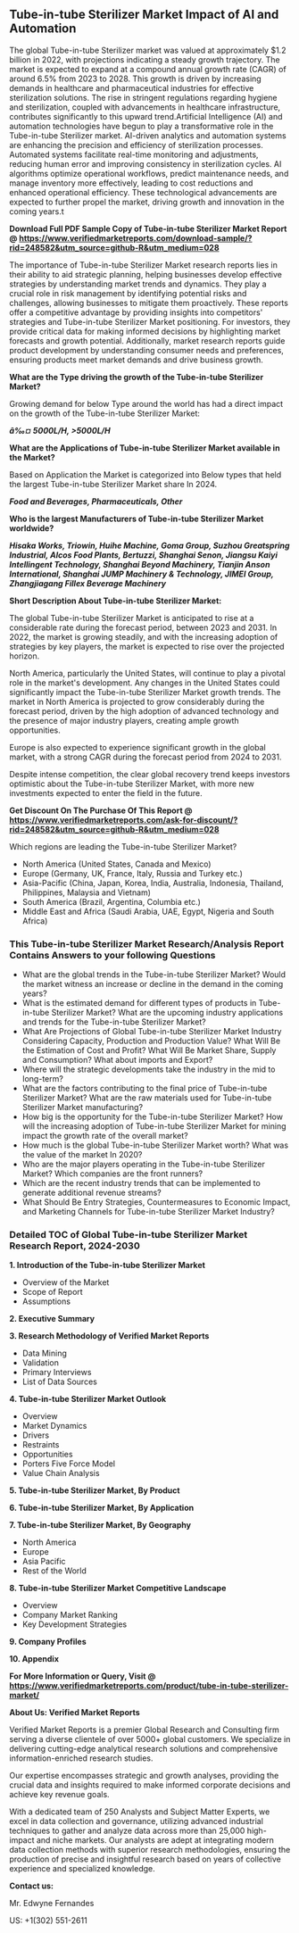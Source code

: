 <h2>Tube-in-tube Sterilizer Market Impact of AI and Automation</h2>The global Tube-in-tube Sterilizer market was valued at approximately $1.2 billion in 2022, with projections indicating a steady growth trajectory. The market is expected to expand at a compound annual growth rate (CAGR) of around 6.5% from 2023 to 2028. This growth is driven by increasing demands in healthcare and pharmaceutical industries for effective sterilization solutions. The rise in stringent regulations regarding hygiene and sterilization, coupled with advancements in healthcare infrastructure, contributes significantly to this upward trend.Artificial Intelligence (AI) and automation technologies have begun to play a transformative role in the Tube-in-tube Sterilizer market. AI-driven analytics and automation systems are enhancing the precision and efficiency of sterilization processes. Automated systems facilitate real-time monitoring and adjustments, reducing human error and improving consistency in sterilization cycles. AI algorithms optimize operational workflows, predict maintenance needs, and manage inventory more effectively, leading to cost reductions and enhanced operational efficiency. These technological advancements are expected to further propel the market, driving growth and innovation in the coming years.t</p><p id="" class=""><strong>Download Full PDF Sample Copy of Tube-in-tube Sterilizer Market Report @ <a href="https://www.verifiedmarketreports.com/download-sample/?rid=248582&utm_source=github-R&utm_medium=028" target="_blank">https://www.verifiedmarketreports.com/download-sample/?rid=248582&utm_source=github-R&utm_medium=028</a></strong></p><p>The importance of&nbsp;Tube-in-tube Sterilizer Market research reports lies in their ability to aid strategic planning, helping businesses develop effective strategies by understanding market trends and dynamics. They play a crucial role in risk management by identifying potential risks and challenges, allowing businesses to mitigate them proactively. These reports offer a competitive advantage by providing insights into competitors' strategies and Tube-in-tube Sterilizer Market positioning. For investors, they provide critical data for making informed decisions by highlighting market forecasts and growth potential. Additionally, market research reports guide product development by understanding consumer needs and preferences, ensuring products meet market demands and drive business growth.</p><p><strong>What are the&nbsp;Type driving the growth of the Tube-in-tube Sterilizer Market?</strong></p><p id="" class="">Growing demand for below Type around the world has had a direct impact on the growth of the Tube-in-tube Sterilizer Market:</p><em><strong>â‰¤ 5000L/H, >5000L/H</strong></em></p><strong>What are the&nbsp;Applications&nbsp;of Tube-in-tube Sterilizer Market available in the Market?</strong></p><p id="" class="">Based on Application the Market is categorized into Below types that held the largest Tube-in-tube Sterilizer Market share In 2024.</p><em><strong>Food and Beverages, Pharmaceuticals, Other</strong></em></p><strong>Who is the largest Manufacturers of Tube-in-tube Sterilizer Market worldwide?</strong></p><p><em><strong>Hisaka Works, Triowin, Huihe Machine, Goma Group, Suzhou Greatspring Industrial, Alcos Food Plants, Bertuzzi, Shanghai Senon, Jiangsu Kaiyi Intellingent Technology, Shanghai Beyond Machinery, Tianjin Anson International, Shanghai JUMP Machinery & Technology, JIMEI Group, Zhangjiagang Fillex Beverage Machinery</strong></em></p><p id="" class=""><strong>Short Description About Tube-in-tube Sterilizer Market:</strong></p><p>The global Tube-in-tube Sterilizer Market is anticipated to rise at a considerable rate during the forecast period, between 2023 and 2031. In 2022, the market is growing steadily, and with the increasing adoption of strategies by key players, the market is expected to rise over the projected horizon.</p><p>North America, particularly the United States, will continue to play a pivotal role in the market's development. Any changes in the United States could significantly impact the Tube-in-tube Sterilizer Market growth trends. The market in North America is projected to grow considerably during the forecast period, driven by the high adoption of advanced technology and the presence of major industry players, creating ample growth opportunities.</p><p>Europe is also expected to experience significant growth in the global market, with a strong CAGR during the forecast period from 2024 to 2031.</p><p>Despite intense competition, the clear global recovery trend keeps investors optimistic about the Tube-in-tube Sterilizer Market, with more new investments expected to enter the field in the future.</p><p id="" class=""><strong>Get Discount On The Purchase Of This Report @ <a href="https://www.verifiedmarketreports.com/ask-for-discount/?rid=248582&utm_source=github-R&utm_medium=028" target="_blank">https://www.verifiedmarketreports.com/ask-for-discount/?rid=248582&utm_source=github-R&utm_medium=028</a></strong></p>Which regions are leading the Tube-in-tube Sterilizer Market?</p><ul><li>North America (United States, Canada and Mexico)</li><li>Europe (Germany, UK, France, Italy, Russia and Turkey etc.)</li><li>Asia-Pacific (China, Japan, Korea, India, Australia, Indonesia, Thailand, Philippines, Malaysia and Vietnam)</li><li>South America (Brazil, Argentina, Columbia etc.)</li><li>Middle East and Africa (Saudi Arabia, UAE, Egypt, Nigeria and South Africa)</li></ul><h3 id="" class="">This Tube-in-tube Sterilizer Market Research/Analysis Report Contains Answers to your following Questions</h3><ul><li>What are the global trends in the Tube-in-tube Sterilizer Market? Would the market witness an increase or decline in the demand in the coming years?</li><li>What is the estimated demand for different types of products in Tube-in-tube Sterilizer Market? What are the upcoming industry applications and trends for the Tube-in-tube Sterilizer Market?</li><li>What Are Projections of Global Tube-in-tube Sterilizer Market Industry Considering Capacity, Production and Production Value? What Will Be the Estimation of Cost and Profit? What Will Be Market Share, Supply and Consumption? What about imports and Export?</li><li>Where will the strategic developments take the industry in the mid to long-term?</li><li>What are the factors contributing to the final price of Tube-in-tube Sterilizer Market? What are the raw materials used for Tube-in-tube Sterilizer Market manufacturing?</li><li>How big is the opportunity for the Tube-in-tube Sterilizer Market? How will the increasing adoption of Tube-in-tube Sterilizer Market for mining impact the growth rate of the overall market?</li><li>How much is the global Tube-in-tube Sterilizer Market worth? What was the value of the market In 2020?</li><li>Who are the major players operating in the Tube-in-tube Sterilizer Market? Which companies are the front runners?</li><li>Which are the recent industry trends that can be implemented to generate additional revenue streams?</li><li>What Should Be Entry Strategies, Countermeasures to Economic Impact, and Marketing Channels for Tube-in-tube Sterilizer Market Industry?</li></ul><h3 id="" class="">Detailed TOC of Global Tube-in-tube Sterilizer Market Research Report, 2024-2030</h3><p id="" class=""><strong>1. Introduction of the Tube-in-tube Sterilizer Market</strong></p><ul><li>Overview of the Market</li><li>Scope of Report</li><li>Assumptions</li></ul><p id="" class=""><strong>2. Executive Summary</strong></p><p id="" class=""><strong>3. Research Methodology of Verified Market Reports</strong></p><ul><li>Data Mining</li><li>Validation</li><li>Primary Interviews</li><li>List of Data Sources</li></ul><p id="" class=""><strong>4. Tube-in-tube Sterilizer Market Outlook</strong></p><ul><li>Overview</li><li>Market Dynamics</li><li>Drivers</li><li>Restraints</li><li>Opportunities</li><li>Porters Five Force Model</li><li>Value Chain Analysis</li></ul><p id="" class=""><strong>5. Tube-in-tube Sterilizer Market, By Product</strong></p><p id="" class=""><strong>6. Tube-in-tube Sterilizer Market, By Application</strong></p><p id="" class=""><strong>7. Tube-in-tube Sterilizer Market, By Geography</strong></p><ul><li>North America</li><li>Europe</li><li>Asia Pacific</li><li>Rest of the World</li></ul><p id="" class=""><strong>8. Tube-in-tube Sterilizer Market Competitive Landscape</strong></p><ul><li>Overview</li><li>Company Market Ranking</li><li>Key Development Strategies</li></ul><p id="" class=""><strong>9. Company Profiles</strong></p><p id="" class=""><strong>10. Appendix</strong></p><p id="" class=""><strong>For More Information or Query, Visit @ <a href="https://www.verifiedmarketreports.com/product/tube-in-tube-sterilizer-market/" target="_blank">https://www.verifiedmarketreports.com/product/tube-in-tube-sterilizer-market/</a></strong></p><p id="" class=""><strong>About Us: Verified Market Reports</strong></p><p id="" class="">Verified Market Reports is a premier Global Research and Consulting firm serving a diverse clientele of over 5000+ global customers. We specialize in delivering cutting-edge analytical research solutions and comprehensive information-enriched research studies.</p><p id="" class="">Our expertise encompasses strategic and growth analyses, providing the crucial data and insights required to make informed corporate decisions and achieve key revenue goals.</p><p id="" class="">With a dedicated team of 250 Analysts and Subject Matter Experts, we excel in data collection and governance, utilizing advanced industrial techniques to gather and analyze data across more than 25,000 high-impact and niche markets. Our analysts are adept at integrating modern data collection methods with superior research methodologies, ensuring the production of precise and insightful research based on years of collective experience and specialized knowledge.</p><p id="" class=""><strong>Contact us:</strong></p><p id="" class="">Mr. Edwyne Fernandes</p><p id="" class="">US: +1(302) 551-2611</p>